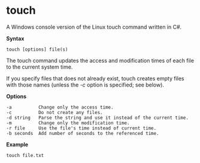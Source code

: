 # touch

A Windows console version of the Linux touch command written in C#.

**Syntax**

	touch [options] file(s)

The touch command updates the access and modification times of each file to the current system time.

If you specify files that does not already exist, touch creates empty files with those names (unless the *-c* option is specified; see below).

**Options**

	-a          Change only the access time.
	-c          Do not create any files.
	-d string   Parse the string and use it instead of the current time.
	-m          Change only the modification time.
	-r file     Use the file's time instead of current time.
	-b seconds  Add number of seconds to the referenced time.

**Example**

	touch file.txt
